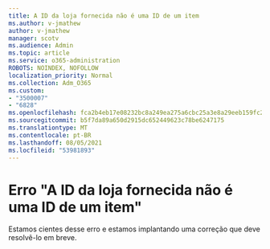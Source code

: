 ```yaml
---
title: A ID da loja fornecida não é uma ID de um item
ms.author: v-jmathew
author: v-jmathew
manager: scotv
ms.audience: Admin
ms.topic: article
ms.service: o365-administration
ROBOTS: NOINDEX, NOFOLLOW
localization_priority: Normal
ms.collection: Adm_O365
ms.custom:
- "3500007"
- "6828"
ms.openlocfilehash: fca2b4eb17e08232bc8a249ea275a6cbc25a3e8a29eeb159fc25f623d4f24390
ms.sourcegitcommit: b5f7da89a650d2915dc652449623c78be6247175
ms.translationtype: MT
ms.contentlocale: pt-BR
ms.lasthandoff: 08/05/2021
ms.locfileid: "53981893"
---
```

# <a name="the-store-id-provided-isnt-an-id-of-an-item-error"></a>Erro "A ID da loja fornecida não é uma ID de um item"

Estamos cientes desse erro e estamos implantando uma correção que deve resolvê-lo em breve.
